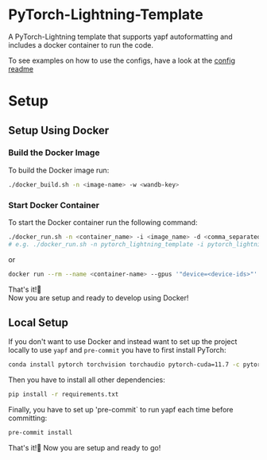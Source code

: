 # PyTorch-Lightning-Template
A PyTorch-Lightning template that supports yapf autoformatting and includes a docker container to run the code.

To see examples on how to use the configs, have a look at the [config readme](./configs/README.md)

# Setup

## Setup Using Docker
### Build the Docker Image
To build the Docker image run: 
```bash
./docker_build.sh -n <image-name> -w <wandb-key>
```

### Start Docker Container
To start the Docker container run the following command:
```bash
./docker_run.sh -n <container_name> -i <image_name> -d <comma_separated_device_ids>
# e.g. ./docker_run.sh -n pytorch_lightning_template -i pytorch_lightning_template -d "0,1"
```
or
```bash
docker run --rm --name <container-name> --gpus '"device=<device-ids>"' -v $(pwd):/workspace  -it <image-name> bash
```

That's it!🎊️  
Now you are setup and ready to develop using Docker!

## Local Setup
If you don't want to use Docker and instead want to set up the project locally to use `yapf` and `pre-commit` you have to first install PyTorch:
```bash
conda install pytorch torchvision torchaudio pytorch-cuda=11.7 -c pytorch -c nvidia
```
Then you have to install all other dependencies:
```bash
pip install -r requirements.txt
```

Finally, you have to set up 'pre-commit` to run yapf each time before committing:
```bash
pre-commit install
```

That's it!🎊️ 
Now you are setup and ready to go!


